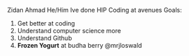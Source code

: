 Zidan Ahmad  He/Him
Ive done HIP Coding at avenues
Goals:
1. Get better at coding
2. Understand computer science more
3. Understand Github
4. **Frozen Yogurt** at budha berry @mrjloswald



